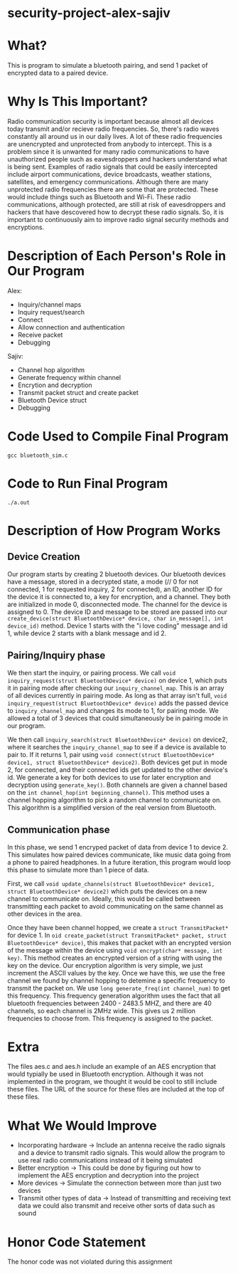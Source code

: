 # security-project-alex-sajiv
# What?
This is program to simulate a bluetooth pairing, and send 1 packet of encrypted data to a paired device.  

# Why Is This Important?
Radio communication security is important because almost all devices today transmit and/or recieve radio frequencies. So, there's radio waves constantly all around us in our daily lives. A lot of these radio frequencies are unencrypted and unprotected from anybody to intercept. This is a problem since it is unwanted for many  radio communications to have unauthorized people such as eavesdroppers and hackers understand what is being sent. Examples of radio signals that could be easily intercepted include airport communications, device broadcasts, weather stations, satellites, and emergency communications. Although there are many unprotected radio frequencies there are some that are protected. These would include things such as Bluetooth and Wi-Fi. These radio communications, although protected, are still at risk of eavesdroppers and hackers that have descovered how to decrypt these radio signals. So, it is important to continuously aim to improve radio signal security methods and encryptions.



# Description of Each Person's Role in Our Program
Alex:  
- Inquiry/channel maps  
- Inquiry request/search  
- Connect  
- Allow connection and authentication  
- Receive packet  
- Debugging  


Sajiv:  
- Channel hop algorithm  
- Generate frequency within channel  
- Encrytion and decryption  
- Transmit packet struct and create packet
- Bluetooth Device struct  
- Debugging  


# Code Used to Compile Final Program

`gcc bluetooth_sim.c`

# Code to Run Final Program

`./a.out`


# Description of How Program Works

## Device Creation
Our program starts by creating 2 bluetooth devices. Our bluetooth devices have a message, stored in a decrypted state, a mode (// 0 for not connected, 1 for requested inquiry, 2 for connected), an ID, another ID for the device it is connected to, a key for encryption, and a channel. They both are initialized in mode 0, disconnected mode. The channel for the device is assigned to 0. The device ID and message to be stored are passed into our `create_device(struct BluetoothDevice* device, char in_message[], int device_id)` method. Device 1 starts with the "i love coding" message and id 1, while device 2 starts with a blank message and id 2. 

## Pairing/Inquiry phase
We then start the inquiry, or pairing process. We call `void inquiry_request(struct BluetoothDevice* device)` on device 1, which puts it in pairing mode after checking our `inquiry_channel_map`. This is an array of all devices currently in pairing mode. As long as that array isn't full, `void inquiry_request(struct BluetoothDevice* device)` adds the passed device to `inquiry_channel_map` and changes its mode to 1, for pairing mode. We allowed a total of 3 devices that could simultaneously be in pairing mode in our program.

We then call `inquiry_search(struct BluetoothDevice* device)` on device2, where it searches the `inquiry_channel_map` to see if a device is available to pair to. If it returns 1, pair using `void connect(struct BluetoothDevice* device1, struct BluetoothDevice* device2)`. Both devices get put in mode 2, for connected, and their connected ids get updated to the other device's id. We generate a key for both devices to use for later encryption and decryption using `generate_key()`. Both channels are given a channel based on the `int channel_hop(int beginning_channel)`. This method uses a channel hopping algorithm to pick a random channel to communicate on. This algorithm is a simplified version of the real version from Bluetooth.

## Communication phase
In this phase, we send 1 encryped packet of data from device 1 to device 2. This simulates how paired devices communicate, like music data going from a phone to paired headphones. In a future iteration, this program would loop this phase to simulate more than 1 piece of data.


First, we call `void update_channels(struct BluetoothDevice* device1, struct BluetoothDevice* device2)` which puts the devices on a new channel to communicate on. Ideally, this would be called between transmitting each packet to avoid communicating on the same channel as other devices in the area.

Once they have been channel hopped, we create a `struct TransmitPacket*` for device 1. In `oid create_packet(struct TransmitPacket* packet, struct BluetoothDevice* device)`, this makes that packet with an encrypted version of the message within the device using `void encrypt(char* message, int key)`. This method creates an encrypted version of a string with using the key on the device. Our encryption algorithm is very simple, we just increment the ASCII values by the key. Once we have this, we use the free channel we found by channel hopping to detemine a specific frequency to transmit the packet on. We use `long generate_freq(int channel_num)` to get this frequency. This frequency generation algorithm uses the fact that all bluetooth frequencies between 2400 - 2483.5 MHZ, and there are 40 channels, so each channel is 2MHz wide. This gives us 2 million frequencies to choose from. This frequency is assigned to the packet.


# Extra
The files aes.c and aes.h include an example of an AES encryption that would typially be used in Bluetooth encryption. Although it was not implemented in the program, we thought it would be cool to still include these files. The URL of the source for these files are included at the top of these files.



# What We Would Improve
- Incorporating hardware  -> Include an antenna receive the radio signals and a device to transmit radio signals. This would allow the program to use real radio communications instead of it being simulated   
- Better encryption -> This could be done by figuring out how to implement the AES encryption and decryption into the project   
- More devices -> Simulate the connection between more than just two devices   
- Transmit other types of data -> Instead of transmitting and receiving text data we could also transmit and receive other sorts of data such as sound   



# Honor Code Statement

The honor code was not violated during this assignment


